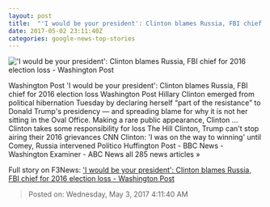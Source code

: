 ```yaml
---
layout: post
title:  "'I would be your president': Clinton blames Russia, FBI chief for 2016 election loss - Washington Post"
date: 2017-05-02 23:11:40Z
categories: google-news-top-stories
---
```


!['I would be your president': Clinton blames Russia, FBI chief for 2016 election loss - Washington Post](https://img.washingtonpost.com/rf/image_1484w/2010-2019/WashingtonPost/2017/05/02/National-Politics/Images/2017-05-02T180602Z_830979631_RC1B9541F980_RTRMADP_3_POLITICS-CLINTON.jpg)

Washington Post 'I would be your president': Clinton blames Russia, FBI chief for 2016 election loss Washington Post Hillary Clinton emerged from political hibernation Tuesday by declaring herself “part of the resistance” to Donald Trump's presidency — and spreading blame for why it is not her sitting in the Oval Office. Making a rare public appearance, Clinton ... Clinton takes some responsibility for loss The Hill Clinton, Trump can't stop airing their 2016 grievances CNN Clinton: 'I was on the way to winning' until Comey, Russia intervened Politico Huffington Post - BBC News - Washington Examiner - ABC News all 285 news articles »


Full story on F3News: ['I would be your president': Clinton blames Russia, FBI chief for 2016 election loss - Washington Post](http://www.f3nws.com/n/cckhCE)

> Posted on: Wednesday, May 3, 2017 4:11:40 AM
